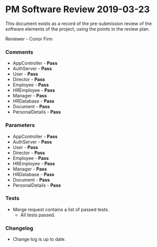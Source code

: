 # PM Software Review 2019-03-23
This document exists as a record of the pre-submission review of the software elements of the project, using the points in the review plan. 


Reviewer - Conor Finn

### Comments
- AppController - **Pass**
- AuthServer - **Pass**
- User - **Pass**
- Director - **Pass**
- Employee - **Pass**
- HREmployee - **Pass**
- Manager - **Pass**
- HRDatabase - **Pass**
- Document - **Pass**
- PersonalDetails - **Pass**

### Parameters
- AppController - **Pass**
- AuthServer - **Pass**
- User - **Pass**
- Director - **Pass**
- Employee - **Pass**
- HREmployee - **Pass**
- Manager - **Pass**
- HRDatabase - **Pass**
- Document - **Pass**
- PersonalDetails - **Pass**

### Tests
- Merge request contains a list of passed tests.
    - All tests passed. 
 
### Changelog
- Change log is up to date. 